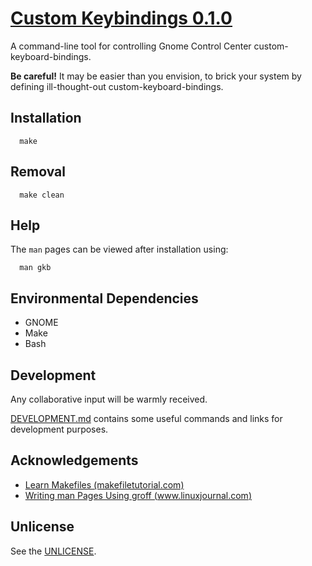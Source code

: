 # [Custom Keybindings 0.1.0](https://github.com/chrisdenman/ckb)

A command-line tool for controlling Gnome Control Center custom-keyboard-bindings.

**Be careful!** It may be easier than you envision, to brick your system by defining ill-thought-out
custom-keyboard-bindings.

## Installation

```shell
  make
```

## Removal

```shell
  make clean
```

## Help

The `man` pages can be viewed after installation using:

```shell
  man gkb
```   

## Environmental Dependencies

- GNOME
- Make
- Bash

## Development

Any collaborative input will be warmly received.

[DEVELOPMENT.md](DEVELOPMENT.md) contains some useful commands and links for development purposes.

## Acknowledgements

- [Learn Makefiles (makefiletutorial.com)](https://makefiletutorial.com/)
- [Writing man Pages Using groff (www.linuxjournal.com)](https://www.linuxjournal.com/article/1158)

## Unlicense

See the [UNLICENSE](UNLICENSE).
